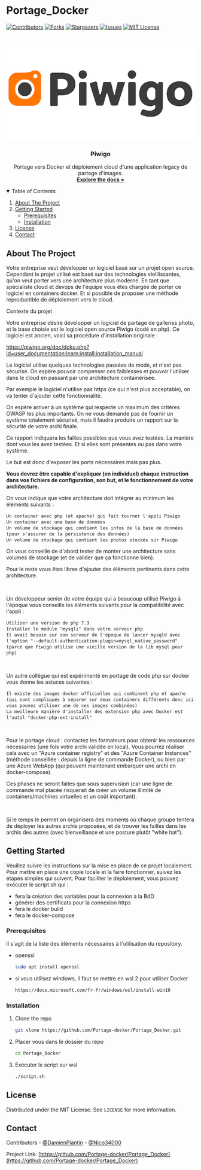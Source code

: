 # Portage_Docker
[![Contributors][contributors-shield]][contributors-url]
[![Forks][forks-shield]][forks-url]
[![Stargazers][stars-shield]][stars-url]
[![Issues][issues-shield]][issues-url]
[![MIT License][license-shield]][license-url]


<!-- PROJECT LOGO -->
<br />
<p align="center">
  <a href="https://github.com/Portage-docker/Portage_Docker">
    <img src="images/LogoPiwigo.png" alt="Logo" width="512" height="250">
  </a>

  <h3 align="center">Piwigo</h3>

  <p align="center">
    Portage vers Docker et déploiement cloud d'une application legacy de partage d'images.
    <br />
    <a href="https://github.com/Portage-docker/Portage_Docker"><strong>Explore the docs »</strong></a>
    <br />
  </p>
</p>



<!-- TABLE OF CONTENTS -->
<details open="open">
  <summary>Table of Contents</summary>
  <ol>
    <li>
      <a href="#about-the-project">About The Project</a>
    </li>
    <li>
      <a href="#getting-started">Getting Started</a>
      <ul>
        <li><a href="#prerequisites">Prerequisites</a></li>
        <li><a href="#installation">Installation</a></li>
      </ul>
    </li>
    <li><a href="#license">License</a></li>
    <li><a href="#contact">Contact</a></li>
  </ol>
</details>



<!-- ABOUT THE PROJECT -->
## About The Project

Votre entreprise veut développer un logiciel basé sur un projet open source. Cependant le projet utilisé est basé sur des technologies vieillissantes, qu'on veut porter vers une architecture plus moderne. En tant que spécialiste cloud et devops de l'équipe vous êtes chargée de porter ce logiciel en containers docker. Et si possible de proposer une méthode reproductible de déploiement vers le cloud.

Contexte du projet

Votre entreprise désire développer un logiciel de partage de galleries photo, et la base choisie est le logiciel open source Piwigo (codé en php). Ce logiciel est ancien, voici sa procédure d'installation originale :

https://piwigo.org/doc/doku.php?id=user_documentation:learn:install:installation_manual

Le logiciel utilise quelques technologies passées de mode, et n'est pas sécurisé. On espère pouvoir compenser ces faiblesses et pouvoir l'utiliser dans le cloud en passant par une architecture containérisée.

Par exemple le logiciel n'utilise pas https (ce qui n'est plus acceptable), on va tenter d'ajouter cette fonctionnalité.

On espère arriver à un système qui respecte un maximum des critères OWASP les plus importants. On ne vous demande pas de fournir un système totalement sécurisé, mais il faudra produire un rapport sur la sécurité de votre archi finale.

Ce rapport indiquera les failles possibles que vous avez testées. La manière dont vous les avez testées. Et si elles sont présentes ou pas dans votre système.

Le but est donc d'exposer les ports nécessaires mais pas plus.

**Vous devrez être capable d'expliquer (en individuel) chaque instruction dans vos fichiers de configuration, son but, et le fonctionnement de votre architecture.**

On vous indique que votre architecture doit intégrer au minimum les éléments suivants :

    Un container avec php (et apache) qui fait tourner l'appli Piwigo
    Un container avec une base de données
    Un volume de stockage qui contient les infos de la base de données (pour s'assurer de la persistence des données)
    Un volume de stockage qui contient les photos stockés sur Piwigo

On vous conseille de d'abord tester de monter une architecture sans volumes de stockage (et de valider que ça fonctionne bien).

Pour le reste vous êtes libres d'ajouter des éléments pertinents dans cette architecture.

​

Un développeur senior de votre équipe qui a beaucoup utilisé Piwigo à l'époque vous conseille les éléments suivants pour la compatibilité avec l'appli :

    Utiliser une version de php 7.3
    Installer le module "mysqli" dans votre serveur php
    Il avait besoin sur son serveur de l'époque de lancer mysqld avec l'option "--default-authentication-plugin=mysql_native_password" (parce que Piwigo utilise une vieille version de la lib mysql pour php)

​

Un autre collègue qui est expérimenté en portage de code php sur docker vous donne les astuces suivantes :

    Il existe des images docker officielles qui combinent php et apache (qui sont compliqués à séparer sur deux containers différents donc ici vous pouvez utiliser une de ces images combinées)
    La meilleure manière d'installer des extension php avec Docker est l'outil "docker-php-ext-install"

​

Pour le portage cloud : contactez les formateurs pour obtenir les ressources nécessaires (une fois votre archi validée en local). Vous pourrez réaliser cela avec un "Azure container registry" et des "Azure Container Instances" (méthode conseillée : depuis la ligne de commande Docker), ou bien par une Azure WebApp (qui peuvent maintenant embarquer une archi en docker-compose).

Ces phases ne seront faites que sous supervision (car une ligne de commande mal placée risquerait de créer un volume illimité de containers/machines virtuelles et un coût important).

​

Si le temps le permet on organisera des moments où chaque groupe tentera de déployer les autres archis proposées, et de trouver les failles dans les archis des autres (avec bienveillance et une posture plutôt "white hat").




<!-- GETTING STARTED -->

## Getting Started

Veuillez suivre les instructions sur la mise en place de ce projet localement.
Pour mettre en place une copie locale et la faire fonctionner, suivez les étapes simples qui suivent.
Pour faciliter le déploiement, vous pouvez exécuter le script.sh qui :
- fera la création des variables pour la connexion à la BdD
- générer des certificats pour la connexion https
- fera le docker build
- fera le docker-compose

### Prerequisites

Il s'agit de la liste des éléments nécessaires à l'utilisation du repository.
- openssl
  ```sh
  sudo apt install openssl
  ```
- si vous utilisez windows, il faut se mettre en wsl 2 pour utiliser Docker
  ```sh
  https://docs.microsoft.com/fr-fr/windows/wsl/install-win10
  ```

### Installation

1. Clone the repo
   ```sh
   git clone https://github.com/Portage-docker/Portage_Docker.git
   ```
2. Placer vous dans le dossier du repo
   ```sh
   cd Portage_Docker
   ```
3. Exécuter le script sur wsl
   ```sh
   ./script.sh
   ``` 



<!-- LICENSE -->
## License

Distributed under the MIT License. See `LICENSE` for more information.



<!-- CONTACT -->
## Contact

Contributors - [@DamienPlantin](https://github.com/DamienPlantin) - [@Nico34000](https://github.com/Nico34000)

Project Link: [https://github.com/Portage-docker/Portage_Docker](https://github.com/Portage-docker/Portage_Docker)



<!-- MARKDOWN LINKS & IMAGES -->
<!-- https://www.markdownguide.org/basic-syntax/#reference-style-links -->
[contributors-shield]: https://img.shields.io/github/contributors/Portage-docker/Portage_Docker.svg?style=for-the-badge
[contributors-url]: https://github.com/Portage-docker/Portage_Docker/graphs/contributors
[forks-shield]: https://img.shields.io/github/forks/Portage-docker/Portage_Docker.svg?style=for-the-badge
[forks-url]: https://github.com/Portage-docker/Portage_Docker/network/members
[stars-shield]: https://img.shields.io/github/stars/Portage-docker/Portage_Docker.svg?style=for-the-badge
[stars-url]: https://github.com/Portage-docker/Portage_Docker/stargazers
[issues-shield]: https://img.shields.io/github/issues/Portage-docker/Portage_Docker.svg?style=for-the-badge
[issues-url]: https://github.com/Portage-docker/Portage_Docker/issues
[license-shield]: https://img.shields.io/github/license/Portage-docker/Portage_Docker.svg?style=for-the-badge
[license-url]: https://github.com/Portage-docker/Portage_Docker/blob/master/LICENSE.txt
[linkedin-shield]: https://img.shields.io/badge/-LinkedIn-black.svg?style=for-the-badge&logo=linkedin&colorB=555
[linkedin-url]: https://linkedin.com/in/othneildrew
[product-screenshot]: images/screenshot.png
